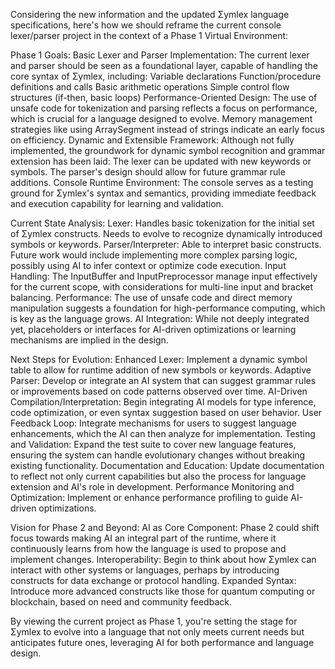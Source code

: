 
Considering the new information and the updated Σymlex language specifications, here's how we should reframe the current console lexer/parser project in the context of a Phase 1 Virtual Environment:

Phase 1 Goals:
Basic Lexer and Parser Implementation:
The current lexer and parser should be seen as a foundational layer, capable of handling the core syntax of Σymlex, including:
Variable declarations
Function/procedure definitions and calls
Basic arithmetic operations
Simple control flow structures (if-then, basic loops)
Performance-Oriented Design:
The use of unsafe code for tokenization and parsing reflects a focus on performance, which is crucial for a language designed to evolve. 
Memory management strategies like using ArraySegment<char> instead of strings indicate an early focus on efficiency.
Dynamic and Extensible Framework:
Although not fully implemented, the groundwork for dynamic symbol recognition and grammar extension has been laid:
The lexer can be updated with new keywords or symbols.
The parser's design should allow for future grammar rule additions.
Console Runtime Environment:
The console serves as a testing ground for Σymlex's syntax and semantics, providing immediate feedback and execution capability for learning and validation.

Current State Analysis:
Lexer: 
Handles basic tokenization for the initial set of Σymlex constructs. Needs to evolve to recognize dynamically introduced symbols or keywords.
Parser/Interpreter:
Able to interpret basic constructs. Future work would include implementing more complex parsing logic, possibly using AI to infer context or optimize code execution.
Input Handling:
The InputBuffer and InputPreprocessor manage input effectively for the current scope, with considerations for multi-line input and bracket balancing.
Performance:
The use of unsafe code and direct memory manipulation suggests a foundation for high-performance computing, which is key as the language grows.
AI Integration:
While not deeply integrated yet, placeholders or interfaces for AI-driven optimizations or learning mechanisms are implied in the design.

Next Steps for Evolution:
Enhanced Lexer:
Implement a dynamic symbol table to allow for runtime addition of new symbols or keywords.
Adaptive Parser:
Develop or integrate an AI system that can suggest grammar rules or improvements based on code patterns observed over time.
AI-Driven Compilation/Interpretation:
Begin integrating AI models for type inference, code optimization, or even syntax suggestion based on user behavior.
User Feedback Loop:
Integrate mechanisms for users to suggest language enhancements, which the AI can then analyze for implementation.
Testing and Validation:
Expand the test suite to cover new language features, ensuring the system can handle evolutionary changes without breaking existing functionality.
Documentation and Education:
Update documentation to reflect not only current capabilities but also the process for language extension and AI's role in development.
Performance Monitoring and Optimization:
Implement or enhance performance profiling to guide AI-driven optimizations.

Vision for Phase 2 and Beyond:
AI as Core Component: Phase 2 could shift focus towards making AI an integral part of the runtime, where it continuously learns from how the language is used to propose and implement changes.
Interoperability: Begin to think about how Σymlex can interact with other systems or languages, perhaps by introducing constructs for data exchange or protocol handling.
Expanded Syntax: Introduce more advanced constructs like those for quantum computing or blockchain, based on need and community feedback.

By viewing the current project as Phase 1, you're setting the stage for Σymlex to evolve into a language that not only meets current needs but anticipates future ones, leveraging AI for both performance and language design.

